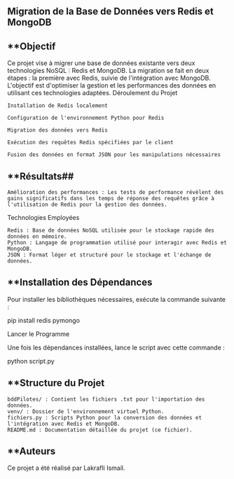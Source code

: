 
## **Migration de la Base de Données vers Redis et MongoDB**
## **Objectif

Ce projet vise à migrer une base de données existante vers deux technologies NoSQL : Redis et MongoDB. La migration se fait en deux étapes : la première avec Redis, suivie de l'intégration avec MongoDB. L'objectif est d'optimiser la gestion et les performances des données en utilisant ces technologies adaptées.
Déroulement du Projet

    Installation de Redis localement

    Configuration de l'environnement Python pour Redis

    Migration des données vers Redis

    Exécution des requêtes Redis spécifiées par le client

    Fusion des données en format JSON pour les manipulations nécessaires

## **Résultats##

    Amélioration des performances : Les tests de performance révèlent des gains significatifs dans les temps de réponse des requêtes grâce à l'utilisation de Redis pour la gestion des données.

Technologies Employées

    Redis : Base de données NoSQL utilisée pour le stockage rapide des données en mémoire.
    Python : Langage de programmation utilisé pour interagir avec Redis et MongoDB.
    JSON : Format léger et structuré pour le stockage et l'échange de données.

## **Installation des Dépendances

Pour installer les bibliothèques nécessaires, exécute la commande suivante :

pip install redis pymongo

Lancer le Programme

Une fois les dépendances installées, lance le script avec cette commande :

python script.py

## **Structure du Projet

    bddPilotes/ : Contient les fichiers .txt pour l'importation des données.
    venv/ : Dossier de l'environnement virtuel Python.
    fichiers.py : Scripts Python pour la conversion des données et l'intégration avec Redis et MongoDB.
    README.md : Documentation détaillée du projet (ce fichier).

## **Auteurs

Ce projet a été réalisé par Lakrafli Ismail.
